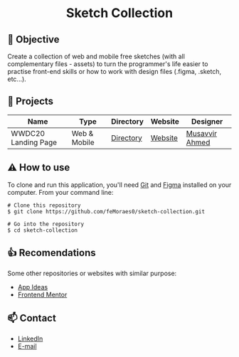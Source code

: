<h1 align='center'>Sketch Collection</h1>

## :dart: Objective
Create a collection of web and mobile free sketches (with all complementary files - assets) to turn the programmer's life easier to practise front-end skills or how to work with design files (.figma, .sketch, etc...).

## :open_file_folder: Projects
| Name | Type | Directory | Website | Designer |
| -----|------|-----------|---------|----------|
| WWDC20 Landing Page | Web & Mobile | [Directory](https://github.com/feMoraes0/sketch-collection/tree/master/wwdc20-landing-page) | [Website](https://www.sketchappsources.com/free-source/4484-apple-developer-wwdc20-landing-page-sketch-freebie-resource.html) | [Musavvir Ahmed](https://dribbble.com/musavvir) |


## :warning: How to use
To clone and run this application, you'll need [Git](https://git-scm.com/downloads) and [Figma](https://www.figma.com/login) installed on your computer. From your command line:

```
# Clone this repository
$ git clone https://github.com/feMoraes0/sketch-collection.git

# Go into the repository
$ cd sketch-collection
```

## :+1: Recomendations
Some other repositories or websites with similar purpose:
 - [App Ideas](https://github.com/florinpop17/app-ideas.git)
 - [Frontend Mentor](https://www.frontendmentor.io/)

## :mailbox: Contact
  - <a target="_blank" href="https://www.linkedin.com/in/fernando-moraes-48a26916a/">LinkedIn</a>
  - <a target="_blank" href="mailto:fernandomoraes.lopes@gmail.com">E-mail</a>